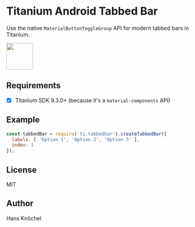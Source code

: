 # Titanium Android Tabbed Bar

Use the native `MaterialButtonToggleGroup` API for modern tabbed bars in Titanium.

<img src="./example.png" height="70" />

## Requirements

- [x] Titanium SDK 9.3.0+ (because it's a `material-components` API)

## Example

```js
const tabbedBar = require('ti.tabbedbar').createTabbedBar({
  labels: [ 'Option 1', 'Option 2', 'Option 3' ],
  index: 1
});
```

## License

MIT

## Author

Hans Knöchel
